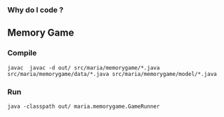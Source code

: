 ### Why do I code ?

## Memory Game

### Compile

```
javac  javac -d out/ src/maria/memorygame/*.java src/maria/memorygame/data/*.java src/maria/memorygame/model/*.java
```

### Run

```
java -classpath out/ maria.memorygame.GameRunner
```